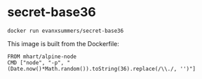 
# secret-base36

```
docker run evanxsummers/secret-base36
```

This image is built from the Dockerfile:
```
FROM mhart/alpine-node
CMD ["node", "-p", "(Date.now()*Math.random()).toString(36).replace(/\\./, '')"]
```
